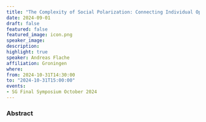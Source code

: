 ```yaml
---
title: "The Complexity of Social Polarization: Connecting Individual Opinions and Societal Dynamics with Agent-Based Models and Experiments"
date: 2024-09-01
draft: false
featured: false
featured_image: icon.png
speaker_image:
description:
highlight: true
speaker: Andreas Flache
affiliation: Groningen 
where:
from: 2024-10-31T14:30:00
to: "2024-10-31T15:00:00"
events:
- SG Final Symposium October 2024
---
```


### Abstract
